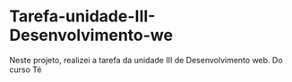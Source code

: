 # Tarefa-unidade-III-Desenvolvimento-we
Neste projeto, realizei a tarefa da unidade III de Desenvolvimento web. Do curso Té
